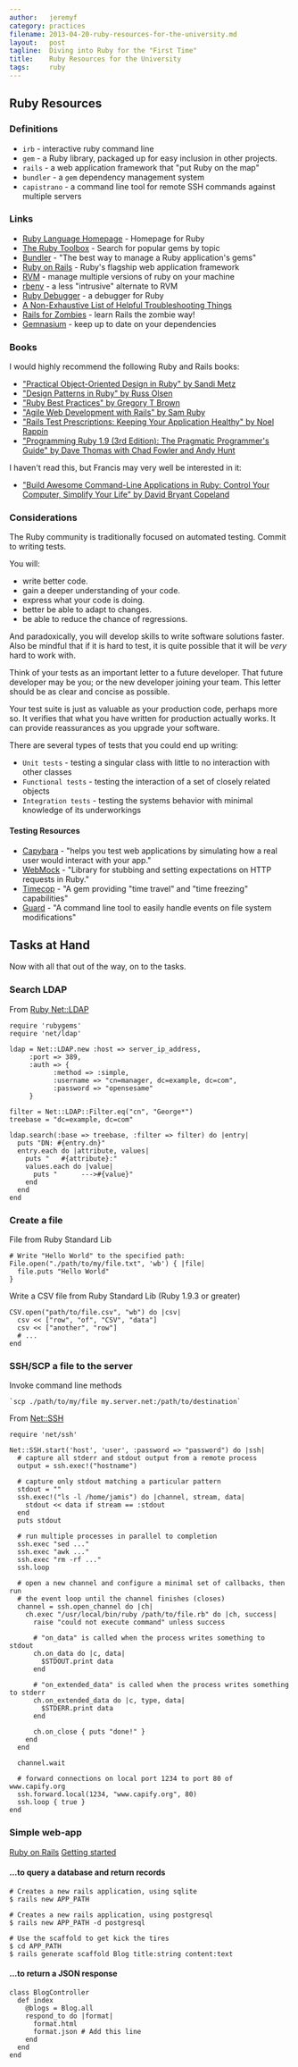 ```yaml
---
author:   jeremyf
category: practices
filename: 2013-04-20-ruby-resources-for-the-university.md
layout:   post
tagline:  Diving into Ruby for the "First Time"
title:    Ruby Resources for the University
tags:     ruby
---
```


## Ruby Resources

### Definitions

* `irb` - interactive ruby command line
* `gem` - a Ruby library, packaged up for easy inclusion in other projects.
* `rails` - a web application framework that "put Ruby on the map"
* `bundler` - a `gem` dependency management system
* `capistrano` - a command line tool for remote SSH commands against multiple servers

### Links

* [Ruby Language Homepage](http://ruby-lang.org) - Homepage for Ruby
* [The Ruby Toolbox](http://www.ruby-toolbox.com) - Search for popular gems by topic
* [Bundler](http://gembundler.com) - "The best way to manage a Ruby application's gems"
* [Ruby on Rails](http://guides.rubyonrails.org/) - Ruby's flagship web application framework
* [RVM](https://rvm.io/) - manage multiple versions of ruby on your machine
* [rbenv](https://github.com/sstephenson/rbenv/) - a less "intrusive" alternate to RVM
* [Ruby Debugger](https://github.com/cldwalker/debugger) - a debugger for Ruby
* [A Non-Exhaustive List of Helpful Troubleshooting Things](https://github.com/ldcx/ldcx-2013/blob/master/sessions/tools-for-troubleshooting-ruby.md)
* [Rails for Zombies](http://railsforzombies.org/) - learn Rails the zombie way!
* [Gemnasium](http://gemnasium.com) - keep up to date on your dependencies

### Books

I would highly recommend the following Ruby and Rails books:

* ["Practical Object-Oriented Design in Ruby" by Sandi Metz](http//practicaloodinruby.com)
* ["Design Patterns in Ruby" by Russ Olsen](http://designpatternsinruby.com)
* ["Ruby Best Practices" by Gregory T Brown](http://www.amazon.com/Ruby-Best-Practices-Gregory-Brown/dp/0596523009/ref=sr_1_14?ie=UTF8&qid=1366481685&sr=8-14&keywords=ruby+programming)
* ["Agile Web Development with Rails" by Sam Ruby](http://pragprog.com/book/rails4/agile-web-development-with-rails)
* ["Rails Test Prescriptions: Keeping Your Application Healthy" by Noel Rappin](http://pragprog.com/book/nrtest/rails-test-prescriptions)
* ["Programming Ruby 1.9 (3rd Edition): The Pragmatic Programmer's Guide" by Dave Thomas with Chad Fowler and Andy Hunt](http://pragprog.com/book/ruby3/programming-ruby-1-9)

I haven't read this, but Francis may very well be interested in it:

* ["Build Awesome Command-Line Applications in Ruby: Control Your Computer, Simplify Your Life" by David Bryant Copeland](http://pragprog.com/book/dccar/build-awesome-command-line-applications-in-ruby)

### Considerations

The Ruby community is traditionally focused on automated testing.
Commit to writing tests.

You will:

* write better code.
* gain a deeper understanding of your code.
* express what your code is doing.
* better be able to adapt to changes.
* be able to reduce the chance of regressions.

And paradoxically, you will develop skills to write software solutions faster.
Also be mindful that if it is hard to test, it is quite possible that it will be *very* hard to work with.

Think of your tests as an important letter to a future developer.
That future developer may be you; or the new developer joining your team.
This letter should be as clear and concise as possible.

Your test suite is just as valuable as your production code, perhaps more so.
It verifies that what you have written for production actually works.
It can provide reassurances as you upgrade your software.

There are several types of tests that you could end up writing:

* `Unit tests` - testing a singular class with little to no interaction with other classes
* `Functional tests` - testing the interaction of a set of closely related objects
* `Integration tests` - testing the systems behavior with minimal knowledge of its underworkings

#### Testing Resources

* [Capybara](https://github.com/jnicklas/capybara) - "helps you test web applications by simulating how a real user would
interact with your app."
* [WebMock](https://github.com/bblimke/webmock) - "Library for stubbing and setting expectations on HTTP requests in Ruby."
* [Timecop](http://github.com/travisjeffery/timecop) - "A gem providing "time travel" and "time freezing" capabilities"
* [Guard](https://github.com/guard/guard) - "A command line tool to easily handle events on file system modifications"

## Tasks at Hand

Now with all that out of the way, on to the tasks.

### Search LDAP

From [Ruby Net::LDAP](https://github.com/ruby-ldap/ruby-net-ldap)

    require 'rubygems'
    require 'net/ldap'

    ldap = Net::LDAP.new :host => server_ip_address,
         :port => 389,
         :auth => {
               :method => :simple,
               :username => "cn=manager, dc=example, dc=com",
               :password => "opensesame"
         }

    filter = Net::LDAP::Filter.eq("cn", "George*")
    treebase = "dc=example, dc=com"

    ldap.search(:base => treebase, :filter => filter) do |entry|
      puts "DN: #{entry.dn}"
      entry.each do |attribute, values|
        puts "   #{attribute}:"
        values.each do |value|
          puts "      --->#{value}"
        end
      end
    end


### Create a file

File from Ruby Standard Lib

    # Write "Hello World" to the specified path:
    File.open("./path/to/my/file.txt", 'wb') { |file|
      file.puts "Hello World"
    }

Write a CSV file from Ruby Standard Lib (Ruby 1.9.3 or greater)

    CSV.open("path/to/file.csv", "wb") do |csv|
      csv << ["row", "of", "CSV", "data"]
      csv << ["another", "row"]
      # ...
    end

### SSH/SCP a file to the server

Invoke command line methods

    `scp ./path/to/my/file my.server.net:/path/to/destination`

From [Net::SSH](http://github.com/net-ssh/net-ssh)

    require 'net/ssh'

    Net::SSH.start('host', 'user', :password => "password") do |ssh|
      # capture all stderr and stdout output from a remote process
      output = ssh.exec!("hostname")

      # capture only stdout matching a particular pattern
      stdout = ""
      ssh.exec!("ls -l /home/jamis") do |channel, stream, data|
        stdout << data if stream == :stdout
      end
      puts stdout

      # run multiple processes in parallel to completion
      ssh.exec "sed ..."
      ssh.exec "awk ..."
      ssh.exec "rm -rf ..."
      ssh.loop

      # open a new channel and configure a minimal set of callbacks, then run
      # the event loop until the channel finishes (closes)
      channel = ssh.open_channel do |ch|
        ch.exec "/usr/local/bin/ruby /path/to/file.rb" do |ch, success|
          raise "could not execute command" unless success

          # "on_data" is called when the process writes something to stdout
          ch.on_data do |c, data|
            $STDOUT.print data
          end

          # "on_extended_data" is called when the process writes something to stderr
          ch.on_extended_data do |c, type, data|
            $STDERR.print data
          end

          ch.on_close { puts "done!" }
        end
      end

      channel.wait

      # forward connections on local port 1234 to port 80 of www.capify.org
      ssh.forward.local(1234, "www.capify.org", 80)
      ssh.loop { true }
    end


### Simple web-app

[Ruby on Rails](http://guides.rubyonrails.org)
[Getting started](http://guides.rubyonrails.org/getting_started.html)

#### ...to query a database and return records

    # Creates a new rails application, using sqlite
    $ rails new APP_PATH

    # Creates a new rails application, using postgresql
    $ rails new APP_PATH -d postgresql

    # Use the scaffold to get kick the tires
    $ cd APP_PATH
    $ rails generate scaffold Blog title:string content:text

#### ...to return a JSON response

    class BlogController
      def index
        @blogs = Blog.all
        respond_to do |format|
          format.html
          format.json # Add this line
        end
      end
    end